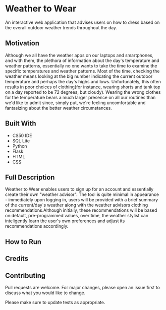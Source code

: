# Weather to Wear

An interactive web application that advises users on how to dress based on the overall outdoor weather trends throughout the day.

## Motivation

Although we all have the weather apps on our laptops and smartphones, and with them, the plethora of information about the day's temperature
and weather patterns, essentially no one wants to take the time to examine the specific temperatures and weather patterns. Most of the time,
checking the weather means looking at the big number indicating the current outdoor temperature and perhaps the day's highs and lows. Unfortunately,
this often results in poor choices of clothing(for instance, wearing shorts and tank top on a day reported to be 72 degrees, but cloudy).
Wearing the wrong clothes for the temperature bears a much larger presence on all our routines than we'd like to admit since, simply put,
we're feeling uncomfortable and fantasizing about the better weather circumstances.

## Built With
* CS50 IDE
* SQL Lite
* Python
* Flask
* HTML
* CSS

## Full Description
Weather to Wear enables users to sign up for an account and essentially create their own "weather advisor". The tool is quite minimal in 
appearance - immediately upon logging in, users will be provided with a brief summary of the current/day's weather along with the weather
advisors clothing recommendations.Although initially, these recommendations will be based on default, pre-programmed values,
over time, the weather stylist can inteligently learn the user's own preferences and adjust its recommendations accordingly.

## How to Run

## Credits

## Contributing
Pull requests are welcome. For major changes, please open an issue first to discuss what you would like to change.

Please make sure to update tests as appropriate.


